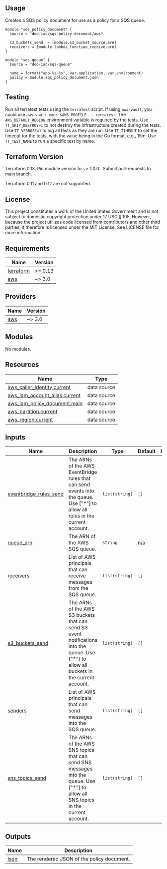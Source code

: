 <!-- BEGINNING OF PRE-COMMIT-TERRAFORM DOCS HOOK -->
## Usage

Creates a SQS policy document for use as a policy for a SQS queue.

```hcl
module "sqs_policy_document" {
  source = "dod-iac/sqs-policy-document/aws"

  s3_buckets_send  = [module.s3_bucket_source.arn]
  receivers = [module.lambda_function_receive.arn]
}

module "sqs_queue" {
  source = "dod-iac/sqs-queue"

  name = format("app-%s-%s", var.application, var.environment)
  policy = module.sqs_policy_document.json
}

```

## Testing

Run all terratest tests using the `terratest` script.  If using `aws-vault`, you could use `aws-vault exec $AWS_PROFILE -- terratest`.  The `AWS_DEFAULT_REGION` environment variable is required by the tests.  Use `TT_SKIP_DESTROY=1` to not destroy the infrastructure created during the tests.  Use `TT_VERBOSE=1` to log all tests as they are run.  Use `TT_TIMEOUT` to set the timeout for the tests, with the value being in the Go format, e.g., 15m.  Use `TT_TEST_NAME` to run a specific test by name.

## Terraform Version

Terraform 0.13. Pin module version to ~> 1.0.0 . Submit pull-requests to main branch.

Terraform 0.11 and 0.12 are not supported.

## License

This project constitutes a work of the United States Government and is not subject to domestic copyright protection under 17 USC § 105.  However, because the project utilizes code licensed from contributors and other third parties, it therefore is licensed under the MIT License.  See LICENSE file for more information.

## Requirements

| Name | Version |
|------|---------|
| <a name="requirement_terraform"></a> [terraform](#requirement\_terraform) | >= 0.13 |
| <a name="requirement_aws"></a> [aws](#requirement\_aws) | ~> 3.0 |

## Providers

| Name | Version |
|------|---------|
| <a name="provider_aws"></a> [aws](#provider\_aws) | ~> 3.0 |

## Modules

No modules.

## Resources

| Name | Type |
|------|------|
| [aws_caller_identity.current](https://registry.terraform.io/providers/hashicorp/aws/latest/docs/data-sources/caller_identity) | data source |
| [aws_iam_account_alias.current](https://registry.terraform.io/providers/hashicorp/aws/latest/docs/data-sources/iam_account_alias) | data source |
| [aws_iam_policy_document.main](https://registry.terraform.io/providers/hashicorp/aws/latest/docs/data-sources/iam_policy_document) | data source |
| [aws_partition.current](https://registry.terraform.io/providers/hashicorp/aws/latest/docs/data-sources/partition) | data source |
| [aws_region.current](https://registry.terraform.io/providers/hashicorp/aws/latest/docs/data-sources/region) | data source |

## Inputs

| Name | Description | Type | Default | Required |
|------|-------------|------|---------|:--------:|
| <a name="input_eventbridge_rules_send"></a> [eventbridge\_rules\_send](#input\_eventbridge\_rules\_send) | The ARNs of the AWS EventBridge rules that can send events into the queue.  Use ["*"] to allow all rules in the current account. | `list(string)` | `[]` | no |
| <a name="input_queue_arn"></a> [queue\_arn](#input\_queue\_arn) | The ARN of the AWS SQS queue. | `string` | n/a | yes |
| <a name="input_receivers"></a> [receivers](#input\_receivers) | List of AWS principals that can receive messages from the SQS queue. | `list(string)` | `[]` | no |
| <a name="input_s3_buckets_send"></a> [s3\_buckets\_send](#input\_s3\_buckets\_send) | The ARNs of the AWS S3 buckets that can send S3 event notifications into the queue. Use ["*"] to allow all buckets in the current account. | `list(string)` | `[]` | no |
| <a name="input_senders"></a> [senders](#input\_senders) | List of AWS principals that can send messages into the SQS queue. | `list(string)` | `[]` | no |
| <a name="input_sns_topics_send"></a> [sns\_topics\_send](#input\_sns\_topics\_send) | The ARNs of the AWS SNS topics that can send SNS messages into the queue. Use ["*"] to allow all SNS topics in the current account. | `list(string)` | `[]` | no |

## Outputs

| Name | Description |
|------|-------------|
| <a name="output_json"></a> [json](#output\_json) | The rendered JSON of the policy document. |
<!-- END OF PRE-COMMIT-TERRAFORM DOCS HOOK -->
